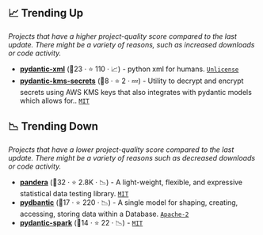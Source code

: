 ## 📈 Trending Up

_Projects that have a higher project-quality score compared to the last update. There might be a variety of reasons, such as increased downloads or code activity._

- <b><a href="https://github.com/dapper91/pydantic-xml">pydantic-xml</a></b> (🥇23 ·  ⭐ 110 · 📈) - python xml for humans. <code><a href="http://bit.ly/3rvuUlR">Unlicense</a></code>
- <b><a href="https://github.com/nplutt/pydantic-kms-secrets">pydantic-kms-secrets</a></b> (🥈8 ·  ⭐ 2 · 💤) - Utility to decrypt and encrypt secrets using AWS KMS keys that also integrates with pydantic models which allows for.. <code><a href="http://bit.ly/34MBwT8">MIT</a></code>

## 📉 Trending Down

_Projects that have a lower project-quality score compared to the last update. There might be a variety of reasons such as decreased downloads or code activity._

- <b><a href="https://github.com/unionai-oss/pandera">pandera</a></b> (🥇32 ·  ⭐ 2.8K · 📉) - A light-weight, flexible, and expressive statistical data testing library. <code><a href="http://bit.ly/34MBwT8">MIT</a></code>
- <b><a href="https://github.com/codemation/pydbantic">pydbantic</a></b> (🥉17 ·  ⭐ 220 · 📉) - A single model for shaping, creating, accessing, storing data within a Database. <code><a href="http://bit.ly/3nYMfla">Apache-2</a></code>
- <b><a href="https://github.com/godatadriven/pydantic-spark">pydantic-spark</a></b> (🥉14 ·  ⭐ 22 · 📉) -  <code><a href="http://bit.ly/34MBwT8">MIT</a></code>

